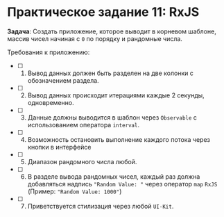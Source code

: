# Практическое задание 11: RxJS

**Задача**: Создать приложение, которое выводит в корневом шаблоне, массив чисел начиная с `0` по порядку и рандомные числа.

Требования к приложению:

- [ ] 1. Вывод данных должен быть разделен на две колонки с обозначением раздела.
- [ ] 2. Вывод данных происходит итерациями каждые 2 секунды, одновременно.
- [ ] 3. Данные должны выводится в шаблон через `Observable` с использованием оператора `interval`.
- [ ] 4. Возможность остановить выполнение каждого потока через кнопки в интерфейсе
- [ ] 5. Диапазон рандомного числа любой.
- [ ] 6. В разделе вывода рандомных чисел, каждый раз должна добавляться надпись `"Random Value: "` через оператор `map` `RxJS` (Пример: `"Random Value: 1000"`)
- [ ] 7. Приветствуется стилизация через любой `UI-Kit`.
